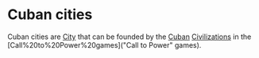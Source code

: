 # Cuban cities

Cuban cities are [City](cities) that can be founded by the [Cuban](Cuban) [Civilizations](civilization) in the [Call%20to%20Power%20games]("Call to Power" games).